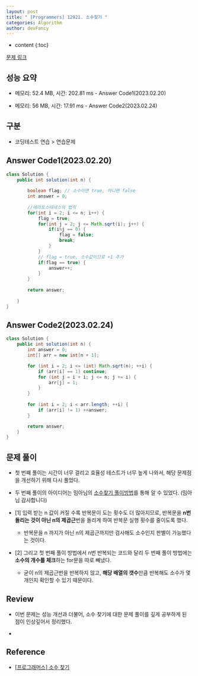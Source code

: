 ```yaml
---
layout: post
title: " [Programmers] 12921. 소수찾기 "
categories: Algorithm
author: devFancy
---
```

* content
{:toc}

[문제 링크](https://school.programmers.co.kr/learn/courses/30/lessons/12921)

## 성능 요약

* 메모리: 52.4 MB, 시간: 202.81 ms - Answer Code1(2023.02.20)

* 메모리: 56 MB, 시간: 17.91 ms - Answer Code2(2023.02.24)

## 구분

* 코딩테스트 연습 > 연습문제

## Answer Code1(2023.02.20)

```java
class Solution {
    public int solution(int n) {
        
        boolean flag; // 소수이면 true, 아니면 false
        int answer = 0;
        
        //에라토스테네스의 법칙
        for(int i = 2; i <= n; i++) {
            flag = true;
            for(int j = 2; j <= Math.sqrt(i); j++) {
                if(i%j == 0) {
                    flag = false;
                    break;
                }
            }
            // flag = true, 소수값이므로 +1 추가
            if(flag == true) {
                answer++;
            }
        }
        
        return answer;
        
    }
}
```

## Answer Code2(2023.02.24)

```java
class Solution {
    public int solution(int n) {
        int answer = 0;
        int[] arr = new int[n + 1];

        for (int i = 2; i <= (int) Math.sqrt(n); ++i) {
            if (arr[i] == 1) continue;
            for (int j = i + i; j <= n; j += i) {
                arr[j] = 1;
            }
        }
        
        for (int i = 2; i < arr.length; ++i) {
            if (arr[i] != 1) ++answer;
        }

        return answer;
    }
}
```

## 문제 풀이

* 첫 번째 풀이는 시간이 너무 걸리고 효율성 테스트가 너무 높게 나와서, 해당 문제점을 개선하기 위해 다시 풀었다.

* 두 번째 풀이의 아이디어는 밈아님의 [소수찾기 풀이방법](https://mimah.tistory.com/entry/%ED%94%84%EB%A1%9C%EA%B7%B8%EB%9E%98%EB%A8%B8%EC%8A%A4Java-%EC%86%8C%EC%88%98-%EC%B0%BE%EA%B8%B0)를 통해 알 수 있었다. (밈아님 감사합니다)

* [1] 입력 받는 n 값이 커질 수록 반복문이 도는 횟수도 더 많아지므로, 반복문을 **n번 돌리는 것이 아닌 n의 제곱근**번을 돌리게 하여 반복문 실행 횟수를 줄이도록 했다.

    * 반복문을 n 까지가 아닌 n의 제곱근까지만 검사해도 소수인지 판별이 가능했다는 것이다.

* [2] 그리고 첫 번째 풀이 방법에서 n번 반복되는 코드와 달리 두 번째 풀이 방법에는 **소수의 개수를 체크**하는 for문을 따로 빼냈다.

    * 굳이 n의 제곱근번을 반복하지 않고, **해당 배열의 갯수**만큼 반복해도 소수가 몇개인지 확인할 수 있기 때문이다.


## Review

* 이번 문제는 성능 개선과 더불어, 소수 찾기에 대한 문제 풀이를 깊게 공부하게 된 점이 인상깊어서 정리했다.

* 

## Reference

* [[프로그래머스] 소수 찾기](https://mimah.tistory.com/entry/%ED%94%84%EB%A1%9C%EA%B7%B8%EB%9E%98%EB%A8%B8%EC%8A%A4Java-%EC%86%8C%EC%88%98-%EC%B0%BE%EA%B8%B0)